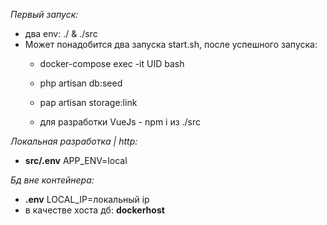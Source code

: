 _Первый запуск:_
* два env: ./ & ./src
* Может понадобится два запуска start.sh, после успешного запуска: 
   * docker-compose exec -it UID bash
   * php artisan db:seed
   * pap artisan storage:link
   
   * для разработки VueJs - npm i из ./src
   
_Локальная разработка | http:_
   * **src/.env** APP_ENV=local
   
_Бд вне контейнера:_
   * **.env** LOCAL_IP=локальный ip
   * в качестве хоста дб: **dockerhost**
  
